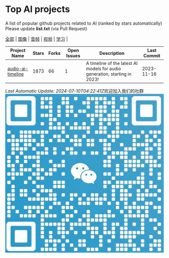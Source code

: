 # Top AI projects
A list of popular github projects related to AI (ranked by stars automatically)
Please update **list.txt** (via Pull Request)

<a href="./README.md">全部</a> |   <a href="./READMEpicture.md">图像</a> |   <a href="./READMEaudio.md">音频</a> | <a href="./READMEvideo.md">视频</a> | <a href="./READMElearn.md">学习</a> | 

| Project Name | Stars | Forks | Open Issues | Description | Last Commit |
| ------------ | ----- | ----- | ----------- | ----------- | ----------- |
| [audio-ai-timeline](https://github.com/archinetai/audio-ai-timeline) | 1873 | 66 | 1 | A timeline of the latest AI models for audio generation, starting in 2023! | 2023-11-16 |

*Last Automatic Update: 2024-07-10T04:22:41Z*欢迎加入我们的社群 ![](https://raw.githubusercontent.com/mouuii/picture/master/weichat.jpg) 